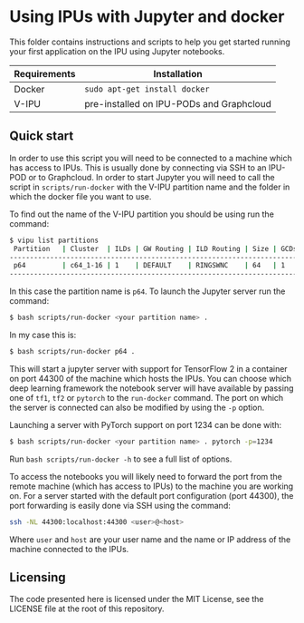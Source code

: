 # Using IPUs with Jupyter and docker

This folder contains instructions and scripts to help you get started
running your first application on the IPU using Jupyter notebooks.


| Requirements | Installation                             |
| ------------ | ---------------------------------------- |
| Docker       | `sudo apt-get install docker`            |
| V-IPU        | pre-installed on IPU-PODs and Graphcloud |

## Quick start


In order to use this script you will need to be connected to a machine which
has access to IPUs. This is usually done by connecting via SSH to an IPU-POD or to
Graphcloud. In order to start Jupyter you will need to call the script in `scripts/run-docker`
with the V-IPU partition name and the folder in which the docker file you want to use.

To find out the name of the V-IPU partition you should be using run the command:

```sh
$ vipu list partitions
 Partition   | Cluster  | ILDs | GW Routing | ILD Routing | Size | GCDs | State
---------------------------------------------------------------------------------
 p64         | c64_1-16 | 1    | DEFAULT    | RINGSWNC    | 64   | 1    | ACTIVE
---------------------------------------------------------------------------------
```

In this case the partition name is `p64`. To launch the Jupyter server run the command:

```sh
$ bash scripts/run-docker <your partition name> .
```

In my case this is:

```sh
$ bash scripts/run-docker p64 .

```

This will start a jupyter server with support for TensorFlow 2 in a container on port 44300 of the machine which hosts the IPUs.
You can choose which deep learning framework the notebook server will have available by passing one of `tf1`, `tf2` or `pytorch` to the `run-docker` command. The port on which the server is connected can also be modified by using the `-p` option.

Launching a server with PyTorch support on port 1234 can be done with:

```sh
$ bash scripts/run-docker <your partition name> . pytorch -p=1234
```

Run `bash scripts/run-docker -h` to see a full list of options.

To access the notebooks you will likely need to forward the port from the remote machine (which has access to IPUs) to the machine you are working on. For a server started with the default port configuration (port 44300), the port forwarding is easily done via SSH using the command:

```sh
ssh -NL 44300:localhost:44300 <user>@<host>
```

Where `user` and `host` are your user name and the name or IP address of the machine connected to the IPUs.


## Licensing

The code presented here is licensed under the MIT License, see the LICENSE file at the root of this repository.

